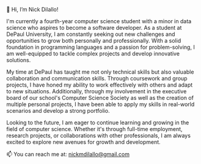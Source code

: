 👋 Hi, I’m Nick Dilallo!

I'm currently a fourth-year computer science student with a minor in data science who aspires to become a software developer. As a student at DePaul University, I am constantly seeking out new challenges and opportunities to grow both personally and professionally. With a solid foundation in programming languages and a passion for problem-solving, I am well-equipped to tackle complex projects and develop innovative solutions.

My time at DePaul has taught me not only technical skills but also valuable collaboration and communication skills. Through coursework and group projects, I have honed my ability to work effectively with others and adapt to new situations. Additionally, through my involvement in the executive board of our school's Computer Science Society as well as the creation of multiple personal projects, I have been able to apply my skills in real-world scenarios and develop a strong portfolio.

Looking to the future, I am eager to continue learning and growing in the field of computer science. Whether it's through full-time employment, research projects, or collaborations with other professionals, I am always excited to explore new avenues for growth and development.

📫 You can reach me at: nickmdilallo@gmail.com
